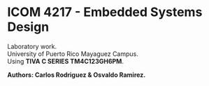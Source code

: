 # ICOM 4217 - Embedded Systems Design
Laboratory work.<br />
University of Puerto Rico Mayaguez Campus.<br />
Using **TIVA C SERIES TM4C123GH6PM**.<br />

**Authors: Carlos Rodriguez & Osvaldo Ramirez.**
